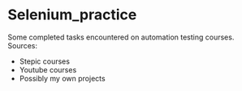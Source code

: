# Selenium_practice
Some completed tasks encountered on automation testing courses.
Sources:

- Stepic courses
- Youtube courses
- Possibly my own projects

